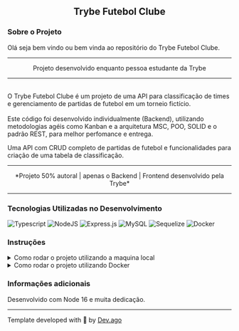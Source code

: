 <h2 align=center> Trybe Futebol Clube </h2>

### Sobre o Projeto
<p>Olá seja bem vindo ou bem vinda ao repositório do Trybe Futebol Clube.<p>  

---

<p align=center>Projeto desenvolvido enquanto pessoa estudante da Trybe</p>

---

<br/>
O Trybe Futebol Clube é um projeto de uma API para classificação de times e gerenciamento de partidas de futebol em um torneio fictício.
<br/>
<br/>
Este código foi desenvolvido individualmente (Backend), utilizando metodologias agéis como Kanban
e a arquitetura MSC, POO, SOLID e o padrão REST, para melhor perfomance e entrega.

Uma API com CRUD completo de partidas de futebol e funcionalidades para criação de uma tabela de classificação.

---

<p align=center>*Projeto 50% autoral | apenas o Backend | Frontend desenvolvido pela Trybe*</p>

---

### Tecnologias Utilizadas no Desenvolvimento
![Typescript](https://img.shields.io/badge/TypeScript-007ACC?style=for-the-badge&logo=typescript&logoColor=white) ![NodeJS](https://img.shields.io/badge/node.js-6DA55F?style=for-the-badge&logo=node.js&logoColor=white) ![Express.js](https://img.shields.io/badge/express.js-%23404d59.svg?style=for-the-badge&logo=express&logoColor=%2361DAFB) ![MySQL](https://img.shields.io/badge/MySQL-00000F?style=for-the-badge&logo=mysql&logoColor=white) ![Sequelize](https://img.shields.io/badge/Sequelize-52B0E7?style=for-the-badge&logo=Sequelize&logoColor=white) ![Docker](https://img.shields.io/badge/docker-%230db7ed.svg?style=for-the-badge&logo=docker&logoColor=white)

### Instruções
<details>
<summary> Como rodar o projeto utilizando a maquina local </summary>
<br/>

>Primeiro faça o clone deste repositório em sua maquina.
```
git clone git@github.com:Adson-Gomes-Oliveira/Trybe-Futebol-Clube.git
```
>Após o clone ser concluído com sucesso, entre no diretório e utilize o comando `npm install`.

>Utilize `npm run dev` para iniciar o servidor do projeto localmente.

</details>
<details>
<summary> Como rodar o projeto utilizando Docker </summary>
<br/>

>Primeiro faça o clone deste repositório em sua maquina.
```
git clone git@github.com:Adson-Gomes-Oliveira/Trybe-Futebol-Clube.git
```
>Após o clone ser concluído com sucesso, entre no diretório e utilize o comando `npm run compose:up:dev`.

>O Frontend e o Backend serão iniciados automaticamente nas respectivas portas 3000 e 3001.

</details>


### Informações adicionais
Desenvolvido com Node 16 e muita dedicação.

---

Template developed with :white_heart: by [Dev.ago](https://www.linkedin.com/in/adson-gomes-oliveira/)
